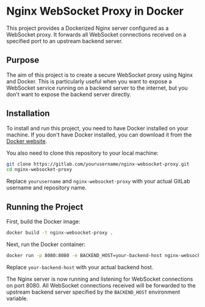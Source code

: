 # Nginx WebSocket Proxy in Docker

This project provides a Dockerized Nginx server configured as a WebSocket proxy. It forwards all WebSocket connections received on a specified port to an upstream backend server.

## Purpose

The aim of this project is to create a secure WebSocket proxy using Nginx and Docker. This is particularly useful when you want to expose a WebSocket service running on a backend server to the internet, but you don't want to expose the backend server directly.

## Installation

To install and run this project, you need to have Docker installed on your machine. If you don't have Docker installed, you can download it from the [Docker website](https://www.docker.com/products/docker-desktop).

You also need to clone this repository to your local machine:

```bash
git clone https://gitlab.com/yourusername/nginx-websocket-proxy.git
cd nginx-websocket-proxy
```

Replace `yourusername` and `nginx-websocket-proxy` with your actual GitLab username and repository name.

## Running the Project

First, build the Docker image:

```bash
docker build -t nginx-websocket-proxy .
```

Next, run the Docker container:

```bash
docker run -p 8080:8080 -e BACKEND_HOST=your-backend-host nginx-websocket-proxy
```

Replace `your-backend-host` with your actual backend host.

The Nginx server is now running and listening for WebSocket connections on port 8080. All WebSocket connections received will be forwarded to the upstream backend server specified by the `BACKEND_HOST` environment variable.
